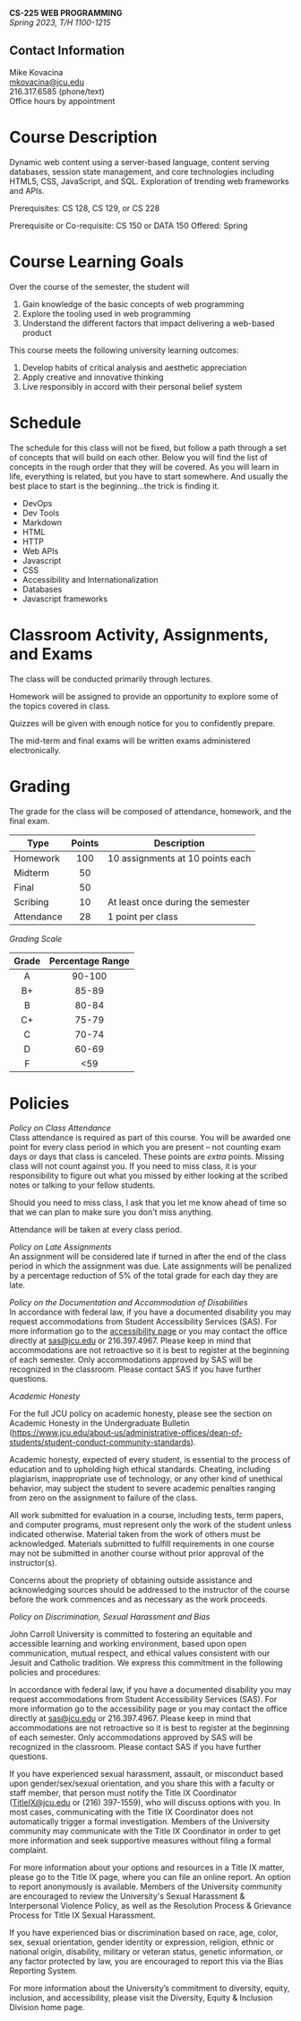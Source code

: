 **CS-225 WEB PROGRAMMING**  
*Spring 2023, T/H 1100-1215*

## Contact Information
Mike Kovacina  
mkovacina@jcu.edu  
216.317.6585 (phone/text)  
Office hours by appointment 

# Course Description
Dynamic web content using a server-based language, content serving databases, session state management, and core technologies including HTML5, CSS, JavaScript, and SQL.  Exploration of trending web frameworks and APIs. 

Prerequisites: CS 128, CS 129, or CS 228 

Prerequisite or Co-requisite: CS 150 or DATA 150 Offered: Spring

# Course Learning Goals
Over the course of the semester, the student will 
1. Gain knowledge of the basic concepts of web programming
2. Explore the tooling used in web programming
3. Understand the different factors that impact delivering a web-based product 

This course meets the following university learning outcomes:
1. Develop habits of critical analysis and aesthetic appreciation
2. Apply creative and innovative thinking
3. Live responsibly in accord with their personal belief system

# Schedule

The schedule for this class will not be fixed, but follow a path through a set of concepts that will build on each other.  Below you will find the list of concepts in the rough order that they will be covered.  As you will learn in life, everything is related, but you have to start somewhere.  And usually the best place to start is the beginning...the trick is finding it.

- DevOps
- Dev Tools
- Markdown
- HTML
- HTTP
- Web APIs
- Javascript
- CSS
- Accessibility and Internationalization
- Databases
- Javascript frameworks

# Classroom Activity, Assignments, and Exams
The class will be conducted primarily through lectures.  

Homework will be assigned to provide an opportunity to explore some of the topics covered in class.

Quizzes will be given with enough notice for you to confidently prepare.

The mid-term and final exams will be written exams administered electronically.

# Grading

The grade for the class will be composed of attendance, homework, and the final exam.

|Type|Points|Description|
|----|:----:|-----------|
|Homework|100| 10 assignments at 10 points each |
|Midterm| 50|  |
|Final| 50| |
|Scribing| 10 | At least once during the semester
|Attendance| 28 | 1 point per class | 

*Grading Scale*

|Grade|Percentage Range|
|:---:|:--------------:|
|A|90-100|
|B+|85-89|
|B|80-84|
|C+|75-79|
|C|70-74|
|D|60-69|
|F|<59|

# Policies

*Policy on Class Attendance*  
Class attendance is required as part of this course. You will be awarded one point for every class period in which you are present – not counting exam days or days that class is canceled.  These points are *extra* points.  Missing class will not count against you.  If you need to miss class, it is your responsibility to figure out what you missed by either looking at the scribed notes or talking to your fellow students.  

Should you need to miss class, I ask that you let me know ahead of time so that we can plan to make sure you don't miss anything.

Attendance will be taken at every class period. 

*Policy on Late Assignments*  
An assignment will be considered late if turned in after the end of the class period in which the assignment was due. Late assignments will be penalized by a percentage reduction of 5% of the total grade for each day they are late. 

*Policy on the Documentation and Accommodation of Disabilities*  
In accordance with federal law, if you have a documented disability you may request accommodations from Student Accessibility Services (SAS). For more information go to the [accessibility page](https://jcu.edu/accessibility) or you may contact the office directly at sas@jcu.edu or 216.397.4967. Please keep in mind that accommodations are not retroactive so it is best to register at the beginning of each semester.  Only accommodations approved by SAS will be recognized in the classroom.  Please contact SAS if you have further questions.

*Academic Honesty*

For the full JCU policy on academic honesty, please see the section on Academic Honesty in the Undergraduate Bulletin (https://www.jcu.edu/about-us/administrative-offices/dean-of-students/student-conduct-community-standards).

Academic honesty, expected of every student, is essential to the process of education and to upholding high ethical standards. Cheating, including plagiarism, inappropriate use of technology, or any other kind of unethical behavior, may subject the student to severe academic penalties ranging from zero on the assignment to failure of the class. 

All work submitted for evaluation in a course, including tests, term papers, and computer programs, must represent only the work of the student unless indicated otherwise. Material taken from the work of others must be acknowledged. Materials submitted to fulfill requirements in one course may not be submitted in another course without prior approval of the instructor(s). 

Concerns about the propriety of obtaining outside assistance and acknowledging sources should be addressed to the instructor of the course before the work commences and as necessary as the work proceeds.

*Policy on Discrimination, Sexual Harassment and Bias*

John Carroll University is committed to fostering an equitable and accessible learning and working environment, based upon open communication, mutual respect, and ethical values consistent with our Jesuit and Catholic tradition. We express this commitment in the following policies and procedures:

In accordance with federal law, if you have a documented disability you may request accommodations from Student Accessibility Services (SAS). For more information go to the accessibility page or you may contact the office directly at sas@jcu.edu or 216.397.4967. Please keep in mind that accommodations are not retroactive so it is best to register at the beginning of each semester.  Only accommodations approved by SAS will be recognized in the classroom.  Please contact SAS if you have further questions.

If you have experienced sexual harassment, assault, or misconduct based upon gender/sex/sexual orientation, and you share this with a faculty or staff member, that person must notify the Title IX Coordinator (TitleIX@jcu.edu or (216) 397-1559), who will discuss options with you. In most cases, communicating with the Title IX Coordinator does not automatically trigger a formal investigation. Members of the University community may communicate with the Title IX Coordinator in order to get more information and seek supportive measures without filing a formal complaint. 

For more information about your options and resources in a Title IX matter, please go to the Title IX page, where you can file an online report. An option to report anonymously is available. Members of the University community are encouraged to review the University's Sexual Harassment & Interpersonal Violence Policy, as well as the Resolution Process & Grievance Process for Title IX Sexual Harassment.

If you have experienced bias or discrimination based on race, age, color, sex, sexual orientation, gender identity or expression, religion, ethnic or national origin, disability, military or veteran status, genetic information, or any factor protected by law, you are encouraged to report this via the Bias Reporting System. 

For more information about the University’s commitment to diversity, equity, inclusion, and accessibility, please visit the Diversity, Equity & Inclusion Division home page. 